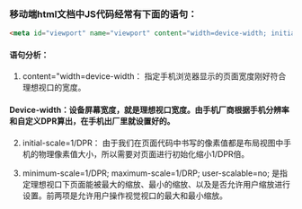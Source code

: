 ### 移动端html文档中JS代码经常有下面的语句：

```html
<meta id="viewport" name="viewport" content="width=device-width; initial-scale=1/DPR; minimum-scale=1/DPR;   maximum-scale=1/DRP; user-scalable=no;">
```
#### 语句分析：

1. content="width=device-width：
指定手机浏览器显示的页面宽度刚好符合理想视口的宽度。
#### Device-width：设备屏幕宽度，就是理想视口宽度。由手机厂商根据手机分辨率和自定义DPR算出，在手机出厂里就设置好的。

2. initial-scale=1/DPR：
由于我们在页面代码中书写的像素值都是布局视图中手机的物理像素值大小，所以需要对页面进行初始化缩小1/DPR倍。

3. minimum-scale=1/DPR; maximum-scale=1/DRP; user-scalable=no;
是指定理想视口下页面能被最大的缩放、最小的缩放、以及是否允许用户缩放进行设置。前两项是允许用户操作视觉视口的最大和最小缩放。